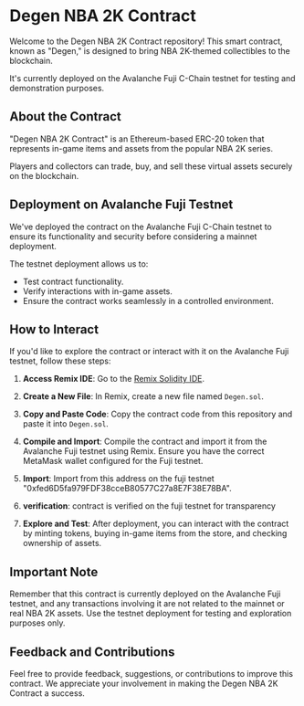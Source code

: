 # Degen NBA 2K Contract

Welcome to the Degen NBA 2K Contract repository! This smart contract, known as "Degen," is designed to bring NBA 2K-themed collectibles to the blockchain. 

It's currently deployed on the Avalanche Fuji C-Chain testnet for testing and demonstration purposes.

## About the Contract

"Degen NBA 2K Contract" is an Ethereum-based ERC-20 token that represents in-game items and assets from the popular NBA 2K series.

Players and collectors can trade, buy, and sell these virtual assets securely on the blockchain.

## Deployment on Avalanche Fuji Testnet

We've deployed the contract on the Avalanche Fuji C-Chain testnet to ensure its functionality and security before considering a mainnet deployment. 

The testnet deployment allows us to:

- Test contract functionality.
- Verify interactions with in-game assets.
- Ensure the contract works seamlessly in a controlled environment.

## How to Interact

If you'd like to explore the contract or interact with it on the Avalanche Fuji testnet, follow these steps:

1. **Access Remix IDE**: Go to the [Remix Solidity IDE](https://remix.ethereum.org/).

2. **Create a New File**: In Remix, create a new file named `Degen.sol`.

3. **Copy and Paste Code**: Copy the contract code from this repository and paste it into `Degen.sol`.

4. **Compile and Import**: Compile the contract and import it from the Avalanche Fuji testnet using Remix. Ensure you have the correct MetaMask wallet configured for the Fuji testnet.

5. **Import**: Import from this address on the fuji testnet "0xfed6D5fa979FDF38cceB80577C27a8E7F38E78BA".

6. **verification**: contract is verified on the fuji testnet for transparency

7. **Explore and Test**: After deployment, you can interact with the contract by minting tokens, buying in-game items from the store, and checking ownership of assets.

## Important Note

Remember that this contract is currently deployed on the Avalanche Fuji testnet, and any transactions involving it are not related to the mainnet or real NBA 2K assets. Use the testnet deployment for testing and exploration purposes only.

## Feedback and Contributions

Feel free to provide feedback, suggestions, or contributions to improve this contract. We appreciate your involvement in making the Degen NBA 2K Contract a success.
